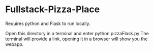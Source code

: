 # Fullstack-Pizza-Place
Requires python and Flask to run locally.

Open this directory in a terminal and enter
python pizzaFlask.py
The terminal will provide a link, opening it in a browser will show you the webapp.